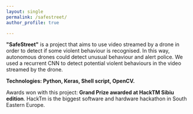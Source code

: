 ```yaml
---
layout: single
permalink: /safestreet/
author_profile: true

---
```


**"SafeStreet"** is a project that aims to use video streamed by a drone in order to detect if some violent behaviour is recognised. In this way, autonomous drones could detect unusual behaviour and alert police. We used a recurrent CNN to detect potential violent behaviours in the video streamed by the drone.

**Technologies: Python, Keras, Shell script, OpenCV.**

Awards won with this project: **Grand Prize awarded at HackTM Sibiu edition**. HackTm is the biggest software and hardware hackathon in South Eastern Europe.

